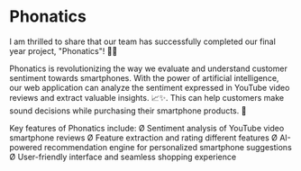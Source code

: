 # Phonatics
I am thrilled to share that our team has successfully completed our final year project, "Phonatics"! 📱✨


Phonatics is revolutionizing the way we evaluate and understand customer sentiment towards smartphones. With the power of artificial intelligence, our web application can analyze the sentiment expressed in YouTube video reviews and extract valuable insights. 📈✨. This can help customers make sound decisions while purchasing their smartphone products. 🤳
 
Key features of Phonatics include:
Ø Sentiment analysis of YouTube video smartphone reviews
Ø Feature extraction and rating different features
Ø AI-powered recommendation engine for personalized smartphone suggestions
Ø User-friendly interface and seamless shopping experience
